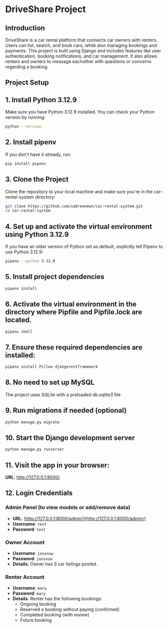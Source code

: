 # DriveShare Project

## Introduction

DriveShare is a car rental platform that connects car owners with renters. Users can list, search, and book cars, while also managing bookings and payments. This project is built using Django and includes features like user authentication, booking notifications, and car management. It also allows renters and owners to message eachother with questions or concerns regarding a booking.

## Project Setup

## 1. Install Python 3.12.9
Make sure you have Python 3.12.9 installed. You can check your Python version by running:
```bash
python --version
```

## 2. Install pipenv
If you don't have it already, run:
```bash
pip install pipenv
```

## 3. Clone the Project
Clone the repository to your local machine and make sure you're in the car-rental-system directory:
```bash
git clone https://github.com/sabreenmun/car-rental-system.git
cd car-rental-system
```

## 4. Set up and activate the virtual environment using Python 3.12.9
If you have an older version of Python set as default, explicitly tell Pipenv to use Python 3.12.9:
```bash
pipenv --python 3.12.9
```
## 5. Install project dependencies
```bash
pipenv install
```
## 6. Activate the virtual environment in the directory where Pipfile and Pipfile.lock are located.
```bash
pipenv shell
```
## 7. Ensure these required dependencies are installed:
```bash
pipenv install Pillow djangorestframework
```

## 8. No need to set up MySQL
The project uses SQLite with a preloaded db.sqlite3 file

## 9. Run migrations if needed (optional)
```bash
python manage.py migrate
```

## 10. Start the Django development server
```bash
python manage.py runserver
```

## 11. Visit the app in your browser:
**URL**: http://127.0.0.1:8000/


## 12. Login Credentials
### Admin Panel (to view models or add/remove data)
- **URL**: [http://127.0.0.1:8000/admin/](http://127.0.0.1:8000/admin/)
- **Username**: `test`
- **Password**: `test`

### Owner Account
- **Username**: `jonsnow`
- **Password**: `jonsnow`
- **Details**: Owner has 3 car listings posted.

### Renter Account
- **Username**: `mary`
- **Password**: `mary`
- **Details**: Renter has the following bookings:
  - Ongoing booking
  - Reserved a booking without paying (confirmed)
  - Completed booking (with review)
  - Future booking
